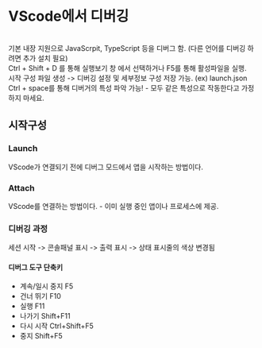# VScode에서 디버깅
</br>
기본 내장 지원으로 JavaScrpit, TypeScript 등을 디버그 함. (다른 언어를 디버깅 하려면 추가 설치 필요)
</br>
Ctrl + Shift + D 를 통해 실행보기 창 에서 선택하거나 F5를 통해 활성파일을 실행.
</br>
시작 구성 파일 생성 -> 디버깅 설정 및 세부정보 구성 저장 가능. (ex) launch.json
</br>
Ctrl + space를 통해 디버거의 특성 파악 가능! - 모두 같은 특성으로 작동한다고 가정하지 마세요.
</br>

## 시작구성

### Launch
VScode가 연결되기 전에 디버그 모드에서 앱을 시작하는 방법이다.
</br>

### Attach
VScode를 연결하는 방법이다. - 이미 실행 중인 앱이나 프로세스에 제공.
</br>

### 디버깅 과정
세션 시작 -> 콘솔패널 표시 -> 출력 표시 -> 상태 표시줄의 색상 변경됨
</br>

#### 디버그 도구 단축키
- 계속/일시 중지 F5
- 건너 뛰기 F10
- 실행 F11
- 나가기 Shift+F11
- 다시 시작 Ctrl+Shift+F5
- 중지 Shift+F5
